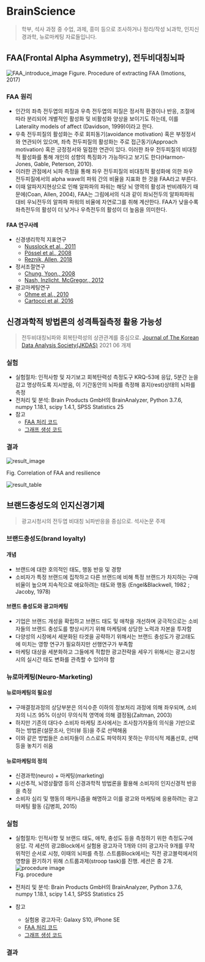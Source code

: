 # BrainScience
> 학부, 석사 과정 중 수업, 과제, 흥미 등으로 조사하거나 정리/작성 뇌과학, 인지신경과학, 뉴로마케팅 자료들입니다.


## FAA(Frontal Alpha Asymmetry), 전두비대칭뇌파
![FAA_introduce_image](https://user-images.githubusercontent.com/87905878/128627231-da57e602-6a16-435e-bd98-1f4d0d994d09.png)
Figure. Procedure of extracting FAA (Imotions, 2017)


### FAA 원리
- 인간의 좌측 전두엽의 피질과 우측 전두엽의 피질은 정서적 환경이나 반응, 조절에 따라 분리되어 개별적인 활성화 및 비활성화 양상을 보이기도 하는데, 이를 Laterality models of affect (Davidson, 1999)이라고 한다.
- 우축 전두피질의 활성화는 주로 회피동기(avoidance motivation) 혹은 부정정서와 연관되어 있으며, 좌측 전두피질의 활성화는 주로 접근동기(Approach motivation) 혹은 긍정정서와 밀접한 연관이 있다. 이러한 좌우 전두피질의 비대칭적 활성화를 통해 개인의 성향의 특징화가 가능하다고 보기도 한다(Harmon-Jones, Gable, Peterson, 2010). 
- 이러한 관점에서 뇌파 측정을 통해 좌우 전두피질의 비대칭적 활성화에 의한 좌우 전두피질에서의 alpha wave의 파워 간의 비율을 지표화 한 것을 FAA라고 부른다. 
- 이때 알파저지현상으로 인해 알파파의 파워는 해당 뇌 영역의 활성과 반비례하기 때문에(Coan, Allen, 2004), FAA는 그림에서의 식과 같이 좌뇌전두의 알파파파워 대비 우뇌전두의 알파파 파워의 비율에 자연로그를 취해 계산한다. FAA가 낮을수록 좌측전두의 활성이 더 낮거나 우측전두의 활성이 더 높음을 의미한다.

#### FAA 연구사례
- 신경생리학적 지표연구
   * [Nusslock et al., 2011](https://doi.org/10.1037/a0022940)
   * [Pössel et al., 2008](https://doi.org/10.1016/j.biopsycho.2008.02.004)
   * [Reznik, Allen, 2018](https://doi.org/10.1111/psyp.12965)
- 정서조절연구
   * [Chung, Yoon., 2008](https://doi.org/10.22172/cogbio.2008.20.4.001)
   * [Nash, Inzlicht, McGregor., 2012](https://doi.org/10.1016/j.biopsycho.2012.05.005)
- 광고마케팅연구
   * [Ohme et al., 2010]()
   * [Cartocci et al, 2016]()


## 신경과학적 방법론의 성격특질측정 활용 가능성
> 전두비대칭뇌파와 회복탄력성의 상관관계를 중심으로.
[Journal of The Korean Data Analysis Society(JKDAS)](https://doi.org/10.37727/jkdas.2021.23.3.1445) 2021 06 개제

### 실험
- 실험절차: 인적사항 및 자기보고 회복탄력성 측정도구 KRQ-53에 응답, 5분간 눈을 감고 명상하도록 지시받음, 이 기간동안의 뇌파를 측정해 휴지(rest)상태의 뇌파를 측정
- 전처리 및 분석: Brain Products GmbH의 BrainAnalyzer, Python 3.7.6, numpy 1.18.1, scipy 1.4.1, SPSS Statistics 25
- 참고
   - [FAA 처리 코드](https://github.com/BrainNim/BrainScience/blob/main/rest_fft_log.py)
   - [그래프 생성 코드](https://github.com/BrainNim/BrainScience/blob/main/mk_graph.py)


### 결과
![result_image](https://user-images.githubusercontent.com/87905878/128627246-9161aad7-15bf-479b-8914-b5ecfd225b52.png)

Fig. Correlation of FAA and resilience

![result_table](https://user-images.githubusercontent.com/87905878/128627262-bad67774-bcb9-415c-9aa4-fac5925e6d32.png)



## 브랜드충성도의 인지신경기제
> 광고시청시의 전두엽 비대칭 뇌파반응을 중심으로.
석사논문 주제

### 브랜드충성도(brand loyalty)
#### 개념
- 브랜드에 대한 호의적인 태도, 행동 반응 및 경향
- 소비자가 특정 브랜드에 집착하고 다른 브랜드에 비해 특정 브랜드가 차지하는 구매비율이 높으며 지속적으로 애요하려는 태도와 행동
(Engel&Blackwell, 1982 ; Jacoby, 1978)

#### 브랜드 충성도와 광고마케팅
- 기업은 브랜드 개성을 확립하고 브랜드 태도 및 애착을 개선하며 궁극적으로는 소비자들의 브랜드 충성도를 향상시키기 위해 마케팅에 상당한 노력과 자본을 투자함
- 다양성의 시장에서 세분화된 타겟을 공략하기 위해서는 브랜드 충성도가 광고태도에 미치는 영향 연구가 필요하지만 선행연구가 부족함
- 마케팅 대상을 세분화하고 그들에게 적합한 광고전략을 세우기 위해서는 광고시청시의 실시간 태도 변화를 관측할 수 있어야 함

### 뉴로마케팅(Neuro-Marketing)
#### 뉴로마케팅의 필요성
- 구매결정과정의 상당부분은 의식수준 이하의 정보처리 과정에 의해 좌우되며, 소비자의 니즈 95% 이상이 무의식적 영역에 의해 결정됨(Zaltman, 2003)
- 하지만 기존의 대다수 소비자 마케팅 조사에서는 조사참가자들의 의식을 기반으로 하는 방법론(설문조사, 인터뷰 등)을 주로 선택해옴
- 이와 같은 방법들은 소비자들이 스스로도 파악하지 못하는 무의식적 제품선호, 선택 등을 놓치기 쉬움

#### 뉴로마케팅의 정의
- 신경과학(neuro) + 마케팅(marketing)
- 시선추적, 뇌영상촬영 등의 신경과학적 방법론을 활용해 소비자의 인지신경적 반응을 측정
- 소비자 심리 및 행동의 매커니즘을 해명하고 이를 광고와 마케팅에 응용하려는 광고 마케팅 활동
(김병희, 2015)

### 실험
- 실험절차: 인적사항 및 브랜드 태도, 애착, 충성도 등을 측정하기 위한 측정도구에 응답. 각 세션의 광고Block에서 실험용 광고자극 1개와 더미 광고자극 9개를 무작위적인 순서로 시청, 이때의 뇌파를 측정. 스트룹Block에서는 직전 광고블럭에서의 영향을 환기하기 위해 스트룹과제(stroop task)를 진행. 세션은 충 2개.
![procedure image](https://user-images.githubusercontent.com/87905878/131220928-23ba2608-4dc6-4dfb-89a9-100dc4d992f6.png)  
Fig. procedure  

- 전처리 및 분석: Brain Products GmbH의 BrainAnalyzer, Python 3.7.6, numpy 1.18.1, scipy 1.4.1, SPSS Statistics 25
- 참고
   - 실험용 광고자극: Galaxy S10, iPhone SE
   - [FAA 처리 코드](https://github.com/BrainNim/BrainScience/blob/main/rest_fft_log.py)
   - [그래프 생성 코드](https://github.com/BrainNim/BrainScience/blob/main/article_graph.ipynb)

### 결과
